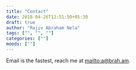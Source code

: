 ```yaml
---
title: "Contact"
date: 2018-04-26T12:51:50+05:30
draft: true
author: "Rajiv Abraham Nela"
tags: ["", "", ""]
categories: [""]
moods: [""]
---
```

Email is the fastest, reach me at <mailto:a@brah.am>.